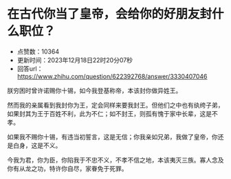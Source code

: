 # 在古代你当了皇帝，会给你的好朋友封什么职位？
- 点赞数：10364
- 更新时间：2023年12月18日22时20分07秒
- 回答url：https://www.zhihu.com/question/622392768/answer/3330407046
<body>
 <p data-pid="e3uNT5ZW">朕穷困时曾许诺赐你十锡，如今我登基称帝，本该封你做异姓王。</p>
 <p data-pid="-4y-aPFc">然而我的亲属看到我封你为王，定会同样来要我封王。但他们之中也有纨绔子弟，如果封其为王于百姓不利，此为不仁；如不封王，则孤有愧于家中长辈，这是不孝。</p>
 <p data-pid="xCcf7CJl">如果我不赐你十锡，有违当初誓言，这是无信；你我亲如兄弟，我做了皇帝，你还是白身，这是不义。</p>
 <p data-pid="YPSC4lJ-">今我为君，你为臣，你陷我于不忠不义，不孝不信之地，本该夷灭三族。寡人念及你有从龙之功，特许你自尽，家眷免于死罪。</p>
</body>